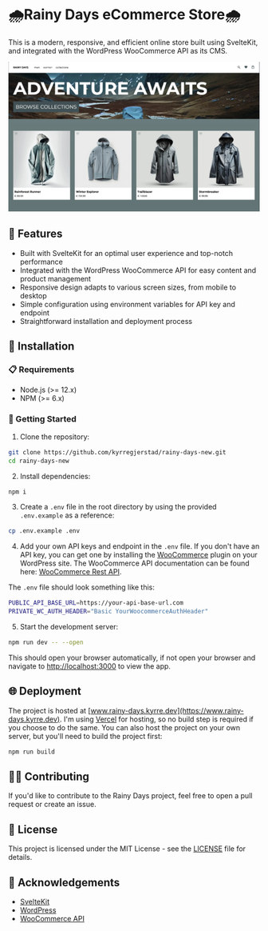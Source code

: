 # 🌧️Rainy Days eCommerce Store🌧️

This is a modern, responsive, and efficient online store built using SvelteKit, and integrated with the WordPress WooCommerce API as its CMS.

![Rainy Days Homepage Screenshot](static/assets/screenshots/homepage.webp)

## 🎉 Features

- Built with SvelteKit for an optimal user experience and top-notch performance
- Integrated with the WordPress WooCommerce API for easy content and product management
- Responsive design adapts to various screen sizes, from mobile to desktop
- Simple configuration using environment variables for API key and endpoint
- Straightforward installation and deployment process

## 🚀 Installation

### 📋 Requirements

- Node.js (>= 12.x)
- NPM (>= 6.x)

### 🏁 Getting Started

1. Clone the repository:

```bash
git clone https://github.com/kyrregjerstad/rainy-days-new.git
cd rainy-days-new
```

2. Install dependencies:

```bash
npm i
```

3. Create a `.env` file in the root directory by using the provided `.env.example` as a reference:

```bash
cp .env.example .env
```

4. Add your own API keys and endpoint in the `.env` file. If you don't have an API key, you can get one by installing the [WooCommerce](https://wordpress.org/plugins/woocommerce/) plugin on your WordPress site. The WooCommerce API documentation can be found here: [WooCommerce Rest API](https://woocommerce.github.io/woocommerce-rest-api-docs/).

The `.env` file should look something like this:

```bash
PUBLIC_API_BASE_URL=https://your-api-base-url.com
PRIVATE_WC_AUTH_HEADER="Basic YourWoocommerceAuthHeader"
```

5. Start the development server:

```bash
npm run dev -- --open
```

This should open your browser automatically, if not open your browser and navigate to [http://localhost:3000](http://localhost:3000) to view the app.

## 🌐 Deployment

The project is hosted at [www.rainy-days.kyrre.dev](https://www.rainy-days.kyrre.dev). I'm using [Vercel](https://vercel.com) for hosting, so no build step is required if you choose to do the same. You can also host the project on your own server, but you'll need to build the project first:

```bash
npm run build
```

## 👩‍💻 Contributing

If you'd like to contribute to the Rainy Days project, feel free to open a pull request or create an issue.

## 📄 License

This project is licensed under the MIT License - see the [LICENSE](LICENSE) file for details.

## 🙌 Acknowledgements

- [SvelteKit](https://kit.svelte.dev/)
- [WordPress](https://wordpress.org/)
- [WooCommerce API](https://woocommerce.github.io/woocommerce-rest-api-docs/)
